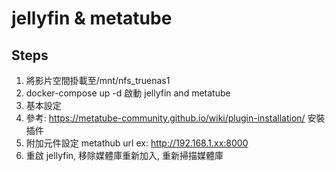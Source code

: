 # jellyfin & metatube

## Steps

1. 將影片空間掛載至/mnt/nfs_truenas1
2. docker-compose up -d 啟動 jellyfin and metatube
3. 基本設定
4. 參考: https://metatube-community.github.io/wiki/plugin-installation/ 安裝插件
5. 附加元件設定 metathub url ex: http://192.168.1.xx:8000
5. 重啟 jellyfin, 移除媒體庫重新加入, 重新掃描媒體庫